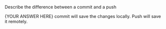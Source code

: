 Describe the difference between a commit and a push

{YOUR ANSWER HERE}
commit will save the changes locally.
Push will save it remotely.
